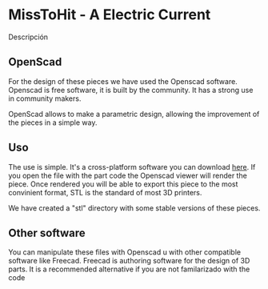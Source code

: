 MissToHit - A Electric Current
==============

Descripción




## OpenScad ##
For the design of these pieces we have used the Openscad software. Openscad is free software, it is built by the community. It has a strong use in community makers.

OpenScad allows to make a parametric design, allowing the improvement of the pieces in a simple way.


## Uso ##
The use is simple. It's a cross-platform software you can download [here](http://www.openscad.org/). If you open the file with the part code the Openscad viewer will render the piece. Once rendered you will be able to export this piece to the most convinient format, STL is the standard of most 3D printers.

We have created a "stl" directory with some stable versions of these pieces.


## Other software ##
You can manipulate these files with Openscad u with other compatible software like Freecad. Freecad is authoring software for the design of 3D parts. It is a recommended alternative if you are not familarizado with the code

